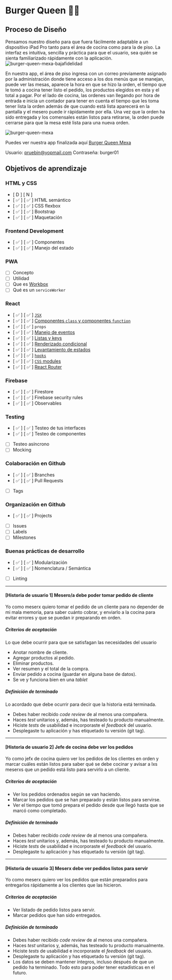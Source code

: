 # Burger Queen 🍔🔥

## Proceso de Diseño

Pensamos nuestro diseño para que fuera fácilmente adaptable a un dispositivo iPad Pro tanto para el área de cocina como para la de piso.
La interfaz es intuitiva, sencilla y práctica para que el usuario, sea quién se sienta familiarizado rápidamente con la aplicación.
![burger-queen-mexa-bajafidelidad](https://i.ibb.co/8Kjm25T/burger-queen-mexa-baja.png)

En nuestra app, el área de piso ingresa con un correo previamente asignado por la administración donde tiene acceso a los dos menús que se manejan, puede ver las mesas, aparece la hora en que se hizo la orden, el tiempo que le tomó a cocina tener listo el pedido, los productos elegidos en esta y el total a pagar.
Por el lado de cocina, las ordenes van llegando por hora de entrada e inicia un contador para tener en cuenta el tiempo que les toma tener lista la orden además de que cuando está lista aparecerá en la pantalla y el mesero puede ir rápidamente por ella.
Una vez que la orden ha sido entregada y los comensales están listos para retirarse, la orden puede cerrarse para que la mesa esté lista para una nueva orden.

![burger-queen-mexa](https://i.ibb.co/XYRr5kf/burger-queen.png)

Puedes ver nuestra app finalizada aquí [Burger Queen Mexa](https://fasez26.github.io/CDMX009-BurgerQueen/#/)

Usuario: pruebin@yopmail.com
Contraseña: burger01

## Objetivos de aprendizaje

### HTML y CSS
- [ D ] [ N ]
- [ ✅ ] [ ✅ ]  HTML semántico
- [ ✅ ] [ ✅ ] CSS flexbox
- [ ✅ ] [ ✅ ] Bootstrap
- [ ✅ ] [ ✅ ] Maquetación

### Frontend Development

- [ ✅ ] [ ✅ ] Componentes
- [ ✅ ] [ ✅ ] Manejo del estado

### PWA

- [ ] Concepto
- [ ] Utilidad
- [ ] Que es [Workbox](https://developers.google.com/web/tools/workbox)
- [ ] Qué es un `serviceWorker`

### React

- [ ✅ ] [ ✅ ] [`JSX`](https://es.reactjs.org/docs/introducing-jsx.html)
- [ ✅ ] [ ✅ ] [Componentes `class` y componentes `function`](https://es.reactjs.org/docs/components-and-props.html#function-and-class-components)
- [ ✅ ] [ ✅ ] `props`
- [ ✅ ] [ ✅ ] [Manejo de eventos](https://es.reactjs.org/docs/handling-events.html)
- [ ✅ ] [ ✅ ]  [Listas y keys](https://es.reactjs.org/docs/lists-and-keys.html)
- [ ✅ ] [ ✅ ]  [Renderizado condicional](https://es.reactjs.org/docs/conditional-rendering.html)
- [ ✅ ] [ ✅ ]  [Levantamiento de estados](https://es.reactjs.org/docs/lifting-state-up.html)
- [ ✅ ] [ ✅ ]  [`hooks`](https://es.reactjs.org/docs/hooks-intro.html)
- [ ✅ ] [ ✅ ]  [`CSS` modules](https://create-react-app.dev/docs/adding-a-css-modules-stylesheet)
- [ ✅ ] [ ✅ ]  [React Router](https://reacttraining.com/react-router/web)

### Firebase

- [ ✅ ] [ ✅ ]  Firestore
- [ ✅ ] [ ✅ ]  Firebase security rules
- [ ✅ ] [ ✅ ] Observables

### Testing

- [ ✅ ] [ ✅ ] Testeo de tus interfaces
- [ ✅ ] [ ✅ ] Testeo de componentes
- [ ] Testeo asíncrono
- [ ] Mocking

### Colaboración en Github

- [ ✅ ] [ ✅ ] Branches
- [ ✅ ] [ ✅ ] Pull Requests
- [ ] Tags

### Organización en Github

- [ ✅ ] [ ✅ ] Projects
- [ ] Issues
- [ ] Labels
- [ ] Milestones

### Buenas prácticas de desarrollo

- [ ✅ ] [ ✅ ] Modularización
- [ ✅ ] [ ✅ ] Nomenclatura / Semántica
- [ ] Linting

---

#### [Historia de usuario 1] Mesero/a debe poder tomar pedido de cliente

Yo como meserx quiero tomar el pedido de un cliente para no depender de mi mala
memoria, para saber cuánto cobrar, y enviarlo a la cocina para evitar errores y
que se puedan ir preparando en orden.

##### Criterios de aceptación

Lo que debe ocurrir para que se satisfagan las necesidades del usuario

- Anotar nombre de cliente.
- Agregar productos al pedido.
- Eliminar productos.
- Ver resumen y el total de la compra.
- Enviar pedido a cocina (guardar en alguna base de datos).
- Se ve y funciona bien en una _tablet_

##### Definición de terminado

Lo acordado que debe ocurrir para decir que la historia está terminada.

- Debes haber recibido _code review_ de al menos una compañera.
- Haces _test_ unitarios y, además, has testeado tu producto manualmente.
- Hiciste _tests_ de usabilidad e incorporaste el _feedback_ del usuario.
- Desplegaste tu aplicación y has etiquetado tu versión (git tag).

---

#### [Historia de usuario 2] Jefe de cocina debe ver los pedidos

Yo como jefx de cocina quiero ver los pedidos de los clientes en orden y
marcar cuáles están listos para saber qué se debe cocinar y avisar a lxs meserxs
que un pedido está listo para servirlo a un cliente.

##### Criterios de aceptación

- Ver los pedidos ordenados según se van haciendo.
- Marcar los pedidos que se han preparado y están listos para servirse.
- Ver el tiempo que tomó prepara el pedido desde que llegó hasta que se
  marcó como completado.

##### Definición de terminado

- Debes haber recibido _code review_ de al menos una compañera.
- Haces _test_ unitarios y, además, has testeado tu producto manualmente.
- Hiciste _tests_ de usabilidad e incorporaste el _feedback_ del usuario.
- Desplegaste tu aplicación y has etiquetado tu versión (git tag).

---

#### [Historia de usuario 3] Meserx debe ver pedidos listos para servir

Yo como meserx quiero ver los pedidos que están preparados para entregarlos
rápidamente a los clientes que las hicieron.

##### Criterios de aceptación

- Ver listado de pedido listos para servir.
- Marcar pedidos que han sido entregados.

##### Definición de terminado

- Debes haber recibido _code review_ de al menos una compañera.
- Haces _test_ unitarios y, además, has testeado tu producto manualmente.
- Hiciste _tests_ de usabilidad e incorporaste el _feedback_ del usuario.
- Desplegaste tu aplicación y has etiquetado tu versión (git tag).
- Los datos se deben mantener íntegros, incluso después de que un pedido ha
  terminado. Todo esto para poder tener estadísticas en el futuro.

